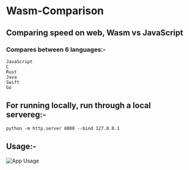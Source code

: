 # Wasm-Comparison

## Comparing speed on web, Wasm vs JavaScript

### Compares between 6 languages:-
    JavaScript
    C
    Rust
    Java
    Swift
    Go
    
## For running locally, run through a local servereg:- 
```python -m http.server 8000 --bind 127.0.0.1```
    
## Usage:-
  ![App Usage](./ss.png "Usage")
